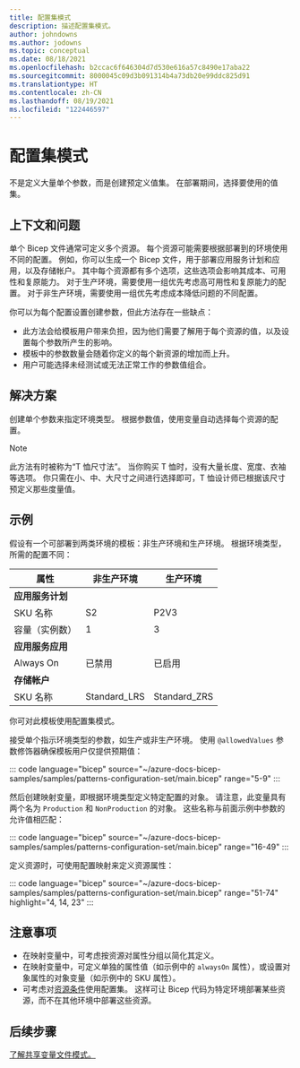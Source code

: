 ```yaml
---
title: 配置集模式
description: 描述配置集模式。
author: johndowns
ms.author: jodowns
ms.topic: conceptual
ms.date: 08/18/2021
ms.openlocfilehash: b2ccac6f646304d7d530e616a57c8490e17aba22
ms.sourcegitcommit: 8000045c09d3b091314b4a73db20e99ddc825d91
ms.translationtype: HT
ms.contentlocale: zh-CN
ms.lasthandoff: 08/19/2021
ms.locfileid: "122446597"
---
```

# <a name="configuration-set-pattern"></a>配置集模式

不是定义大量单个参数，而是创建预定义值集。 在部署期间，选择要使用的值集。

## <a name="context-and-problem"></a>上下文和问题

单个 Bicep 文件通常可定义多个资源。 每个资源可能需要根据部署到的环境使用不同的配置。 例如，你可以生成一个 Bicep 文件，用于部署应用服务计划和应用，以及存储帐户。 其中每个资源都有多个选项，这些选项会影响其成本、可用性和复原能力。 对于生产环境，需要使用一组优先考虑高可用性和复原能力的配置。 对于非生产环境，需要使用一组优先考虑成本降低问题的不同配置。

你可以为每个配置设置创建参数，但此方法存在一些缺点：

- 此方法会给模板用户带来负担，因为他们需要了解用于每个资源的值，以及设置每个参数所产生的影响。
- 模板中的参数数量会随着你定义的每个新资源的增加而上升。
- 用户可能选择未经测试或无法正常工作的参数值组合。

## <a name="solution"></a>解决方案

创建单个参数来指定环境类型。 根据参数值，使用变量自动选择每个资源的配置。

> [!NOTE]
> 此方法有时被称为“T 恤尺寸法”。 当你购买 T 恤时，没有大量长度、宽度、衣袖等选项。 你只需在小、中、大尺寸之间进行选择即可，T 恤设计师已根据该尺寸预定义那些度量值。

## <a name="example"></a>示例

假设有一个可部署到两类环境的模板：非生产环境和生产环境。 根据环境类型，所需的配置不同：

| 属性 | 非生产环境 | 生产环境 |
|-|-|-|
| **应用服务计划** |
| SKU 名称 | S2 | P2V3 |
| 容量（实例数） | 1 | 3 |
| **应用服务应用** |
| Always On | 已禁用 | 已启用 |
| **存储帐户** |
| SKU 名称 | Standard_LRS | Standard_ZRS |

你可对此模板使用配置集模式。

接受单个指示环境类型的参数，如生产或非生产环境。 使用 `@allowedValues` 参数修饰器确保模板用户仅提供预期值：

::: code language="bicep" source="~/azure-docs-bicep-samples/samples/patterns-configuration-set/main.bicep" range="5-9" :::

然后创建映射变量，即根据环境类型定义特定配置的对象。 请注意，此变量具有两个名为 `Production` 和 `NonProduction` 的对象。 这些名称与前面示例中参数的允许值相匹配：

::: code language="bicep" source="~/azure-docs-bicep-samples/samples/patterns-configuration-set/main.bicep" range="16-49" :::

定义资源时，可使用配置映射来定义资源属性：

::: code language="bicep" source="~/azure-docs-bicep-samples/samples/patterns-configuration-set/main.bicep" range="51-74" highlight="4, 14, 23" :::

## <a name="considerations"></a>注意事项

- 在映射变量中，可考虑按资源对属性分组以简化其定义。
- 在映射变量中，可定义单独的属性值（如示例中的 `alwaysOn` 属性），或设置对象属性的对象变量（如示例中的 SKU 属性）。
- 可考虑对[资源条件](conditional-resource-deployment.md)使用配置集。 这样可让 Bicep 代码为特定环境部署某些资源，而不在其他环境中部署这些资源。

## <a name="next-steps"></a>后续步骤

[了解共享变量文件模式。](patterns-shared-variable-file.md)
